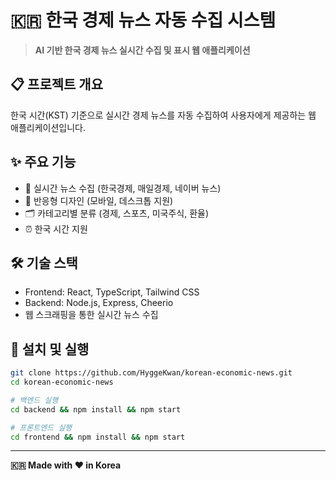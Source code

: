 # 🇰🇷 한국 경제 뉴스 자동 수집 시스템

> **AI 기반 한국 경제 뉴스 실시간 수집 및 표시 웹 애플리케이션**

## 📋 프로젝트 개요
한국 시간(KST) 기준으로 실시간 경제 뉴스를 자동 수집하여 사용자에게 제공하는 웹 애플리케이션입니다.

## ✨ 주요 기능
- 🔄 실시간 뉴스 수집 (한국경제, 매일경제, 네이버 뉴스)
- 📱 반응형 디자인 (모바일, 데스크톱 지원)
- 🗂️ 카테고리별 분류 (경제, 스포츠, 미국주식, 환율)
- ⏰ 한국 시간 지원

## 🛠️ 기술 스택
- Frontend: React, TypeScript, Tailwind CSS
- Backend: Node.js, Express, Cheerio
- 웹 스크래핑을 통한 실시간 뉴스 수집

## 🚀 설치 및 실행

```bash
git clone https://github.com/HyggeKwan/korean-economic-news.git
cd korean-economic-news

# 백엔드 실행
cd backend && npm install && npm start

# 프론트엔드 실행
cd frontend && npm install && npm start
```

---
**🇰🇷 Made with ❤️ in Korea**